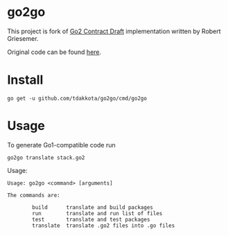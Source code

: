 # go2go 
This project is fork of [Go2 Contract Draft](https://go.googlesource.com/proposal/+/master/design/go2draft-contracts.md) 
implementation written by Robert Griesemer.

Original code can be found [here](https://go-review.googlesource.com/c/go/+/187317).

# Install
  
```
go get -u github.com/tdakkota/go2go/cmd/go2go
```

# Usage
To generate Go1-compatible code run
```
go2go translate stack.go2
```


Usage:

```
Usage: go2go <command> [arguments]

The commands are:

        build      translate and build packages
        run        translate and run list of files
        test       translate and test packages
        translate  translate .go2 files into .go files

```